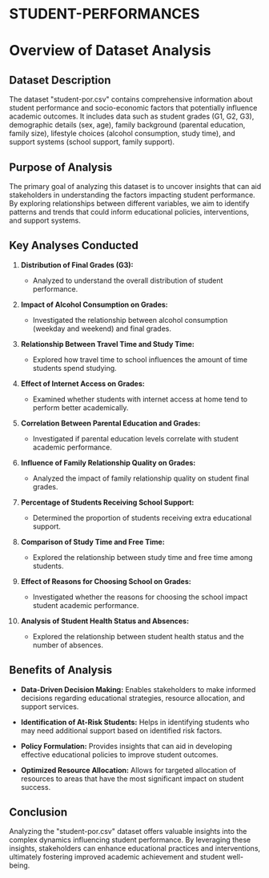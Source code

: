 # STUDENT-PERFORMANCES

# Overview of Dataset Analysis

## Dataset Description
The dataset "student-por.csv" contains comprehensive information about student performance and socio-economic factors that potentially influence academic outcomes. It includes data such as student grades (G1, G2, G3), demographic details (sex, age), family background (parental education, family size), lifestyle choices (alcohol consumption, study time), and support systems (school support, family support).

## Purpose of Analysis
The primary goal of analyzing this dataset is to uncover insights that can aid stakeholders in understanding the factors impacting student performance. By exploring relationships between different variables, we aim to identify patterns and trends that could inform educational policies, interventions, and support systems.

## Key Analyses Conducted
1. **Distribution of Final Grades (G3):**
   - Analyzed to understand the overall distribution of student performance.
   
2. **Impact of Alcohol Consumption on Grades:**
   - Investigated the relationship between alcohol consumption (weekday and weekend) and final grades.
   
3. **Relationship Between Travel Time and Study Time:**
   - Explored how travel time to school influences the amount of time students spend studying.
   
4. **Effect of Internet Access on Grades:**
   - Examined whether students with internet access at home tend to perform better academically.
   
5. **Correlation Between Parental Education and Grades:**
   - Investigated if parental education levels correlate with student academic performance.
   
6. **Influence of Family Relationship Quality on Grades:**
   - Analyzed the impact of family relationship quality on student final grades.
   
7. **Percentage of Students Receiving School Support:**
   - Determined the proportion of students receiving extra educational support.
   
8. **Comparison of Study Time and Free Time:**
   - Explored the relationship between study time and free time among students.
   
9. **Effect of Reasons for Choosing School on Grades:**
   - Investigated whether the reasons for choosing the school impact student academic performance.
   
10. **Analysis of Student Health Status and Absences:**
    - Explored the relationship between student health status and the number of absences.

## Benefits of Analysis
- **Data-Driven Decision Making:** Enables stakeholders to make informed decisions regarding educational strategies, resource allocation, and support services.
  
- **Identification of At-Risk Students:** Helps in identifying students who may need additional support based on identified risk factors.
  
- **Policy Formulation:** Provides insights that can aid in developing effective educational policies to improve student outcomes.
  
- **Optimized Resource Allocation:** Allows for targeted allocation of resources to areas that have the most significant impact on student success.

## Conclusion
Analyzing the "student-por.csv" dataset offers valuable insights into the complex dynamics influencing student performance. By leveraging these insights, stakeholders can enhance educational practices and interventions, ultimately fostering improved academic achievement and student well-being.
